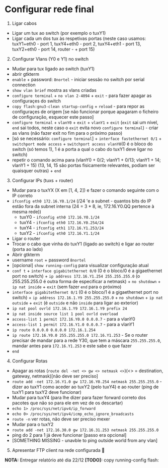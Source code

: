 # Configurar rede final

 1. Ligar cabos 
   * Ligar um tux ao switch (por exemplo o tuxY1)
   * Ligar cada um dos tux às respetivas portas (neste caso usamos: tuxY1+eth0 - port 1, tuxY4+eth0 - port 2, tuxY4+eth1 - port 13, tuxY2+eth0 - port 14, router - + port 15)
    
 2. Configurar Vlans (Y0 e Y1) no switch
   * Mudar para tux ligado ao switch (tuxY1)
   * abrir gtkterm
   * `enable` + password: `8nortel` - iniciar sessão no switch por serial connection
   * `show vlan brief` mostra as vlans criadas
   * `configure terminal` + `no vlan 2-4094` + `exit` - para fazer apagar as configuraçes do switch
   * `copy flash:gnu3-clean startup-config` + `reload` - para repor as configuraçes de origem [se não funcionar porque apagaram o ficheiro de configuração, esquecer este passo]
   * `configure terminal`  + `vlanY0` + `exit` + `vlanY1` + `exit` (`exit` sai um nível, `end` sai todos, neste caso o `exit` evita novo `configure terminal`)  - criar as vlans (não fazer exit no fim para o próximo passo)
   * [só se necessário: `configure terminal`] + `interface fastethernet 0/1` + `switchport mode access` + `switchport access vlanY0`(0 é o bloco do switch (só temos 1), 1 é a porta a qual o cabo do tuxY1 deve ligar no switch) 
   * repetir o comando acima para (vlanY0  + 0/2; vlanY1 + 0/13; vlanY1 + 14; vlanY1 + 15) (13, 14, 15 são portas fisicamente relevantes, podiam ser quaisquer outras) + `end`
   
 3. Configurar IPs (tuxs + router)
  * Mudar para o tuxYX (X em [1, 4, 2]) e fazer o comando seguinte com o IP correto
  * `ifconfig eth0 172.16.Y0.1/24` (/24 'e a subnet - quantos bits do IP estão fora da subnet interna (24 = 3 * 8, ie, 172.16.Y0.QQ pertence à mesma rede))
    * tuxY0 - `ifconfig eth0 172.16.Y0.1/24`
    * tuxY4 - `ifconfig eth0 172.16.Y0.254/24`
    * tuxY4 - `ifconfig eth1 172.16.Y1.253/24`
    * tuxY2 - `ifconfig eth0 172.16.Y1.1/24`
  * Ligar o router
  * Trocar o cabo que vinha do tuxY1 (ligado ao switch) e ligar ao router (porta ao lado)
  * Abrir gtkterm
  * username `root` + password `8nortel`
  * [opcional] `show running-config` para visualizar configuração atual
  * `conf t` + `interface gigabitethernet 0/0` (0 é o bloco/0 é a gigaethernet port no switch) + `ip address 172.16.Y1.254 255.255.255.0` (o 255.255.255.0 é outra forma de especificar a netmask) + `no shutdown` + `ip nat inside` + `exit` (sem fazer `end` para o próximo)
  * `interface gigabitethernet 0/1` (0 é o bloco/1 é a gigaethernet port no switch) + `ip address 172.16.1.Y9 255.255.255.0` + `no shutdown` + `ip nat outside` + `exit` (é `outside` e não `inside` para ligar ao exterior)
  * `ip nat pool ovrld 172.16.1.Y9 172.16.1.Y9 prefix 24`
  * `ip nat inside source list 1 pool ovrld overload`
  * `access-list 1 permit 172.16.Y0.0 0.0.0.7` - para a vlanY0
  * `access-list 1 permit 172.16.Y1.0 0.0.0.7` - para a vlanY1
  * `ip route 0.0.0.0 0.0.0.0 172.16.1.254`
  * `ip route 172.16.Y0.0 255.255.255.0 172.16.Y1.253` - Se o router precisar de mandar para a rede Y30, que tem a máscara `255.255.255.0`, mandar antes para `172.16.Y1.253` e este sabe o que fazer
  * `end`
  
 4. Configurar Rotas
  * Apagar as rotas (`route del -net <> gw <> netmask <>`)(<> = destination, gateway, netmask)[não deve ser preciso]
  * `route add -net 172.16.Y1.0 gw 172.16.Y0.254 netmask 255.255.255.0` - dizer ao tuxY1 como aceder ao tuxY2 (pelo tuxY4) e ao router (ping de tuxY1 para tuxY2 deve funcionar)
  * Mudar para tuxY4 (para lhe dizer para fazer forward correto dos pacotes que não so para ele em vez de os descartar)
   * `echo 1> /proc/sys/net/ipv4/ip_forward`
   * `echo 0> /proc/sys/net/ipv4/icmp_echo_ignore_broadcasts`
   * `route -n` ver rotas, não deve ser preciso mexer
  * Mudar para o tuxY2
   * `route add -net 172.16.30.0 gw 172.16.31.253 netmask 255.255.255.0`
   * ping do 2 para 1 já deve funcionar [passo era opcional]
  * [SOMETHING MISSING - unavble to ping outside world from any vlan]
 
 5. Apresentar FTP client na rede configurada :muscle:
 
 **NOTA:** Entregar relatório até dia 22/12
 **[TODO]:** copy running-config flash:<turma-nome1-nome2-nome3>

